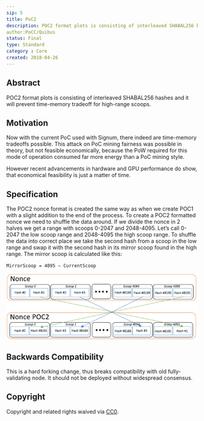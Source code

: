 ```yaml
---
sip: 5
title: PoC2
description: POC2 format plots is consisting of interleaved SHABAL256 hashes and it will prevent time-memory tradeoff for high-range scoops.
author:PoCC/Quibus
status: Final
type: Standard
category : Core
created: 2018-04-26
---
```



## Abstract
POC2 format plots is consisting of interleaved SHABAL256 hashes and it will prevent time-memory tradeoff for high-range scoops.

## Motivation
Now with the current PoC used with Signum, there indeed are time-memory tradeoffs possible. This attack on PoC mining fairness was possible in theory, but not feasible economically, because the PoW required for this mode of operation consumed far more energy than a PoC mining style.

However recent advancements in hardware and GPU performance do show, that economical feasibility is just a matter of time.

## Specification
The POC2 nonce format is created the same way as when we create POC1 with a slight addition to the end of the process. To create a POC2 formatted nonce we need to shuffle the data around. If we divide the nonce in 2 halves we get a range with scoops 0-2047 and
2048-4095. Let’s call 0-2047 the low scoop range and 2048-4095 the high scoop range. To shuffle the data into correct place we take the second hash from a scoop in the low range and swap it with the second hash in its mirror scoop found in the high range. 
The mirror scoop is calculated like this:

```
MirrorScoop = 4095 – CurrentScoop
```

![PoC1 to PoC2 format comparison](./assets/sip-5/Poc1toPoc2.png)


## Backwards Compatibility
This is a hard forking change, thus breaks compatibility with old fully-validating node. It should not be deployed without widespread consensus.

## Copyright
Copyright and related rights waived via [CC0](https://creativecommons.org/publicdomain/zero/1.0/).
